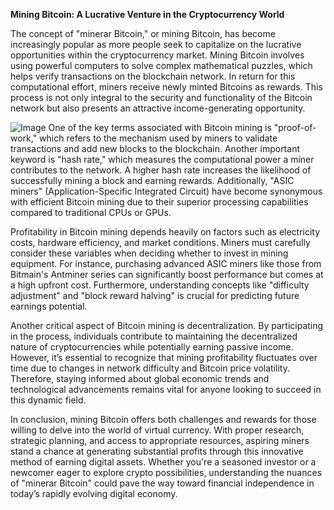 **Mining Bitcoin: A Lucrative Venture in the Cryptocurrency World**

The concept of "minerar Bitcoin," or mining Bitcoin, has become increasingly popular as more people seek to capitalize on the lucrative opportunities within the cryptocurrency market. Mining Bitcoin involves using powerful computers to solve complex mathematical puzzles, which helps verify transactions on the blockchain network. In return for this computational effort, miners receive newly minted Bitcoins as rewards. This process is not only integral to the security and functionality of the Bitcoin network but also presents an attractive income-generating opportunity.


![Image](https://github.com/user-attachments/assets/31692037-0104-4703-abd1-696b6a7dd41b)
One of the key terms associated with Bitcoin mining is "proof-of-work," which refers to the mechanism used by miners to validate transactions and add new blocks to the blockchain. Another important keyword is "hash rate," which measures the computational power a miner contributes to the network. A higher hash rate increases the likelihood of successfully mining a block and earning rewards. Additionally, "ASIC miners" (Application-Specific Integrated Circuit) have become synonymous with efficient Bitcoin mining due to their superior processing capabilities compared to traditional CPUs or GPUs.

Profitability in Bitcoin mining depends heavily on factors such as electricity costs, hardware efficiency, and market conditions. Miners must carefully consider these variables when deciding whether to invest in mining equipment. For instance, purchasing advanced ASIC miners like those from Bitmain's Antminer series can significantly boost performance but comes at a high upfront cost. Furthermore, understanding concepts like "difficulty adjustment" and "block reward halving" is crucial for predicting future earnings potential.

Another critical aspect of Bitcoin mining is decentralization. By participating in the process, individuals contribute to maintaining the decentralized nature of cryptocurrencies while potentially earning passive income. However, it’s essential to recognize that mining profitability fluctuates over time due to changes in network difficulty and Bitcoin price volatility. Therefore, staying informed about global economic trends and technological advancements remains vital for anyone looking to succeed in this dynamic field.

In conclusion, mining Bitcoin offers both challenges and rewards for those willing to delve into the world of virtual currency. With proper research, strategic planning, and access to appropriate resources, aspiring miners stand a chance at generating substantial profits through this innovative method of earning digital assets. Whether you're a seasoned investor or a newcomer eager to explore crypto possibilities, understanding the nuances of "minerar Bitcoin" could pave the way toward financial independence in today’s rapidly evolving digital economy.